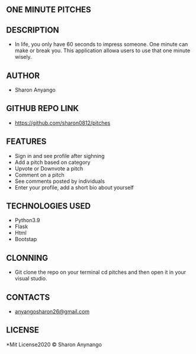 ## ONE MINUTE PITCHES

## DESCRIPTION
  * In life, you only have 60 seconds to  impress someone. One minute can make or    break you. This application  allowa users to use that one minute wisely.

## AUTHOR
 *  Sharon Anyango

 ## GITHUB REPO LINK
 *  https://github.com/sharon0812/pitches

 ## FEATURES
 *   Sign in and see profile after sighning
 *   Add a pitch based on category
 *   Upvote or Downvote a pitch
 *   Comment on a pitch
 *   See comments posted by individuals
 *   Enter your profile, add a short bio about yourself

 ## TECHNOLOGIES USED
 *  Python3.9
 *  Flask
 *  Html
 *  Bootstap

 ## CLONNING
 * Git clone the repo on your terminal cd pitches and then open it in your visual studio.
    
  ## CONTACTS
  * anyangosharon26@gmail.com 

  ## LICENSE
  *Mit License2020 © Sharon Anynango
